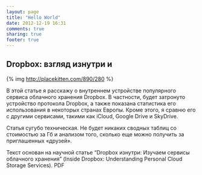 ```yaml
---
layout: page
title: "Hello World"
date: 2012-12-19 16:31
comments: true
sharing: true
footer: true
---
```

Dropbox: взгляд изнутри и
-------------------------

{% img http://placekitten.com/890/280 %}

В этой статье я расскажу о внутреннем устройстве популярного сервиса облачного хранения Dropbox. В частности, будет затронуто устройство протокола Dropbox, а также показана статистика его использования в некоторых странах Европы. Кроме этого, я сравню его с другими сервисами, такими как iCloud, Google Drive и SkyDrive.

Статья сугубо техническая. Не будет никаких сводных таблиц со стоимостью за Гб и анализом того, сколько еще можно получить за приглашенных «друзей». 

Текст основан на научной статье “Dropbox изнутри: Изучаем сервисы облачного хранения” (Inside Dropbox: Understanding Personal Cloud Storage Services). PDF
